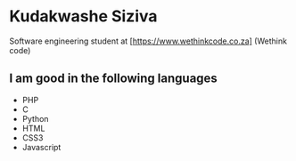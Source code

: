 # Kudakwashe Siziva

Software engineering student at [https://www.wethinkcode.co.za] (Wethink code)

## I am good in the following languages

*	PHP
*	C
*	Python
*	HTML
*	CSS3
*	Javascript
